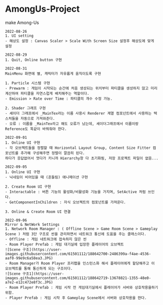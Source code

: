 # AmongUs-Project
 make Among-Us


    2022-08-26
    1. UI setting
    - 해상도 설정 : Canvas Scaler > Scale With Screen Size 설정후 해상도에 맞게 설정
 
    2022-08-29
    1. Quit, Online button 구현

    2022-08-31
    MainMenu 화면에 별, 캐릭터가 자유롭게 움직이도록 구현
    
    1. Particle 시스템 구현
    - Prewarm : 게임이 시작되는 순간에 처음 생성되는 위치부터 파티클을 생성하지 않고 미리 계산하여 파티클을 자연스럽게 배치해주는 역할이다.
    - Emission > Rate over Time : 파티클의 개수 수정 가능.
    
    2. Shader 그래프 구현
    - 셰이더 그래프에서 _MainTex라는 이름 사용시 Renderer 계열 컴포넌트에서 사용하는 텍스처들을 자동으로 가져와준다.
    - 오류 : 이름을 _MainTex라고 해도 오류가 났는데, 셰이더그래프에서 이름이랑 Reference도 똑같이 바꿔줘야 한다.
 
    2022-09-01
    1. Online UI 구현
    - 각 오브젝트들을 정렬할 때 Horizontal Layout Group, Content Size Fitter 컴포넌트를 추가해 구성해주면 정렬이 깔끔히 된다.
    하다가 응답없어서 껏다가 키니까 Hierarchy창 다 초기화됨, 저장 프로젝트 파일이 없음...   
 
    2022-09-05
    1. Online UI 구현
    - 닉네임이 비어있을 때 (흔들림) 애니메이션 구현
    
    2. Create Room UI 구현
    - Interactable : 버튼 기능의 활성화/비활성화 기능을 가지며, SetActive 처럼 쓰인다.
    - GetComponentInChildren : 자식 오브젝트의 컴포넌트를 가져온다.
    
    3. Online & Create Room UI 연결
    
    2022-09-06
    Mirror & NetWork Settings
    1. Network Room Manager : ( Offline Scene > Game Room Scene > Gameplay Scene ) 처럼 3단 구조로 씬을 관리하면서 네트워크 통신에 도움을 주는 클래스이다.
    - Offline : 게임 네트워크에 접속하지 않은 씬
    - Room Player Prefab : 게임 대기실에 입장한 플레이어의 오브젝트
    ![Scene 구조](https://user-images.githubusercontent.com/61501112/188642700-2486399a-f4ae-4536-aaf0-99e9c6a58ea3.JPG)
    - Room Manager가 Room Player 프리팹을 인스턴스화 해서 플레이어에게 할당해주고 이 오브젝트를 통해 통신하게 되는 구조이다.
    ![Scene 구조1](https://user-images.githubusercontent.com/61501112/188642719-13678821-1355-48e0-a7e2-e12c472e8f3c.JPG)
    - Room Player Prefab : 게임 시작 전 게임대기실에서 플레이어가 서버와 상호작용을하기 위함.
    - Player Prefab : 게임 시작 후 Gameplay Scene에서 서버와 상호작용을 한다.

